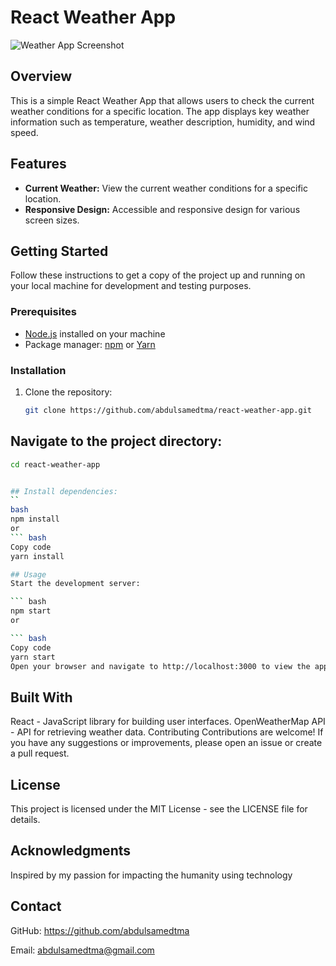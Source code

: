 # React Weather App

![Weather App Screenshot](screenshot.png)

## Overview

This is a simple React Weather App that allows users to check the current weather conditions for a specific location. The app displays key weather information such as temperature, weather description, humidity, and wind speed.

## Features

- **Current Weather:** View the current weather conditions for a specific location.
- **Responsive Design:** Accessible and responsive design for various screen sizes.

## Getting Started

Follow these instructions to get a copy of the project up and running on your local machine for development and testing purposes.

### Prerequisites

- [Node.js](https://nodejs.org/) installed on your machine
- Package manager: [npm](https://www.npmjs.com/) or [Yarn](https://yarnpkg.com/)

### Installation

1. Clone the repository:

   ```bash
   git clone https://github.com/abdulsamedtma/react-weather-app.git


## Navigate to the project directory:

``` bash
cd react-weather-app


## Install dependencies:
`` 
bash
npm install
or
``` bash
Copy code
yarn install

## Usage
Start the development server:

``` bash
npm start
or

``` bash
Copy code
yarn start
Open your browser and navigate to http://localhost:3000 to view the app.
```

## Built With
React - JavaScript library for building user interfaces.
OpenWeatherMap API - API for retrieving weather data.
Contributing
Contributions are welcome! If you have any suggestions or improvements, please open an issue or create a pull request.

## License
This project is licensed under the MIT License - see the LICENSE file for details.

## Acknowledgments
Inspired by my passion for impacting the  humanity using technology

## Contact
GitHub: https://github.com/abdulsamedtma

Email: abdulsamedtma@gmail.com